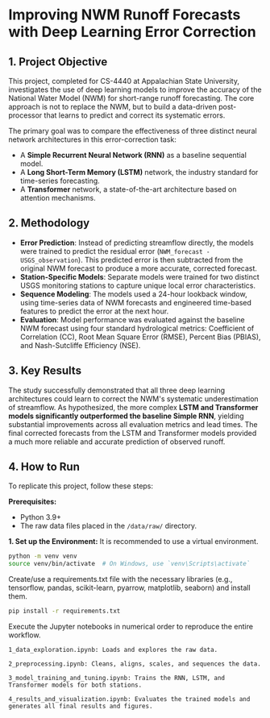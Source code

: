 # Improving NWM Runoff Forecasts with Deep Learning Error Correction

## 1. Project Objective

This project, completed for CS-4440 at Appalachian State University, investigates the use of deep learning models to improve the accuracy of the National Water Model (NWM) for short-range runoff forecasting. The core approach is not to replace the NWM, but to build a data-driven post-processor that learns to predict and correct its systematic errors.

The primary goal was to compare the effectiveness of three distinct neural network architectures in this error-correction task:
* A **Simple Recurrent Neural Network (RNN)** as a baseline sequential model.
* A **Long Short-Term Memory (LSTM)** network, the industry standard for time-series forecasting.
* A **Transformer** network, a state-of-the-art architecture based on attention mechanisms.

## 2. Methodology

* **Error Prediction**: Instead of predicting streamflow directly, the models were trained to predict the residual error (`NWM_forecast - USGS_observation`). This predicted error is then subtracted from the original NWM forecast to produce a more accurate, corrected forecast.
* **Station-Specific Models**: Separate models were trained for two distinct USGS monitoring stations to capture unique local error characteristics.
* **Sequence Modeling**: The models used a 24-hour lookback window, using time-series data of NWM forecasts and engineered time-based features to predict the error at the next hour.
* **Evaluation**: Model performance was evaluated against the baseline NWM forecast using four standard hydrological metrics: Coefficient of Correlation (CC), Root Mean Square Error (RMSE), Percent Bias (PBIAS), and Nash-Sutcliffe Efficiency (NSE).

## 3. Key Results

The study successfully demonstrated that all three deep learning architectures could learn to correct the NWM's systematic underestimation of streamflow. As hypothesized, the more complex **LSTM and Transformer models significantly outperformed the baseline Simple RNN**, yielding substantial improvements across all evaluation metrics and lead times. The final corrected forecasts from the LSTM and Transformer models provided a much more reliable and accurate prediction of observed runoff.

## 4. How to Run

To replicate this project, follow these steps:

**Prerequisites:**
* Python 3.9+
* The raw data files placed in the `/data/raw/` directory.

**1. Set up the Environment:**
It is recommended to use a virtual environment.

```bash
python -m venv venv
source venv/bin/activate  # On Windows, use `venv\Scripts\activate`
```

Create/use a requirements.txt file with the necessary libraries (e.g., tensorflow, pandas, scikit-learn, pyarrow, matplotlib, seaborn) and install them.

```bash
pip install -r requirements.txt
```

Execute the Jupyter notebooks in numerical order to reproduce the entire workflow.

    1_data_exploration.ipynb: Loads and explores the raw data.

    2_preprocessing.ipynb: Cleans, aligns, scales, and sequences the data.

    3_model_training_and_tuning.ipynb: Trains the RNN, LSTM, and Transformer models for both stations.

    4_results_and_visualization.ipynb: Evaluates the trained models and generates all final results and figures.
